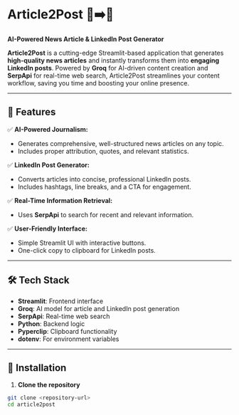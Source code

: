 # Article2Post 📰➡️📱  
**AI-Powered News Article & LinkedIn Post Generator**

**Article2Post** is a cutting-edge Streamlit-based application that generates **high-quality news articles** and instantly transforms them into **engaging LinkedIn posts**. Powered by **Groq** for AI-driven content creation and **SerpApi** for real-time web search, Article2Post streamlines your content workflow, saving you time and boosting your online presence.

---

## 🚀 **Features**

✅ **AI-Powered Journalism:**  
- Generates comprehensive, well-structured news articles on any topic.  
- Includes proper attribution, quotes, and relevant statistics.  

✅ **LinkedIn Post Generator:**  
- Converts articles into concise, professional LinkedIn posts.  
- Includes hashtags, line breaks, and a CTA for engagement.  

✅ **Real-Time Information Retrieval:**  
- Uses **SerpApi** to search for recent and relevant information.  

✅ **User-Friendly Interface:**  
- Simple Streamlit UI with interactive buttons.  
- One-click copy to clipboard for LinkedIn posts.  

---

## 🛠️ **Tech Stack**

- **Streamlit**: Frontend interface  
- **Groq**: AI model for article and LinkedIn post generation  
- **SerpApi**: Real-time web search  
- **Python**: Backend logic  
- **Pyperclip**: Clipboard functionality  
- **dotenv**: For environment variables  

---

## 🔧 **Installation**

1. **Clone the repository**
```bash
git clone <repository-url>
cd article2post
